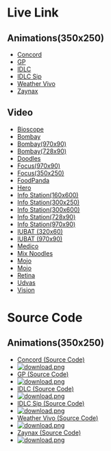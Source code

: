 # Live Link
## Animations(350x250)
- [Concord](https://abdussukkur85.github.io/InfoStation/Animations/concord/)
- [GP](https://abdussukkur85.github.io/InfoStation/Animations/gp/)
- [IDLC](https://abdussukkur85.github.io/InfoStation/Animations/idlc/)
- [IDLC Sip](https://abdussukkur85.github.io/InfoStation/Animations/idlc-sip/)
- [Weather Vivo](https://abdussukkur85.github.io/InfoStation/Animations/weather-vivo/)
- [Zaynax](https://abdussukkur85.github.io/InfoStation/Animations/zaynax/)

## Video
- [Bioscope](https://abdussukkur85.github.io/InfoStation/video/bioscope/index.html)
- [Bombay](https://abdussukkur85.github.io/InfoStation/video/bombay/)
- [Bombay(970x90)](https://abdussukkur85.github.io/InfoStation/video/bombay/970.html)
- [Bombay(728x90)](https://abdussukkur85.github.io/InfoStation/video/bombay/728.html)
- [Doodles](https://abdussukkur85.github.io/InfoStation/video/bombay/728.html)
- [Focus(970x90)](https://abdussukkur85.github.io/InfoStation/video/focus/970x90.html)
- [Focus(350x250)](https://abdussukkur85.github.io/InfoStation/video/focus/300250.html)
- [FoodPanda](https://abdussukkur85.github.io/InfoStation/video/foodpanda/)
- [Hero](https://abdussukkur85.github.io/InfoStation/video/hero-dec-21/)
- [Info Station(160x600)](https://abdussukkur85.github.io/InfoStation/video/info-station/160x600.html)
- [Info Station(300x250)](https://abdussukkur85.github.io/InfoStation/video/info-station/300x250.html)
- [Info Station(300x600)](https://abdussukkur85.github.io/InfoStation/video/info-station/300x600.html)
- [Info Station(728x90)](https://abdussukkur85.github.io/InfoStation/video/info-station/728x90.html)
- [Info Station(970x90)](https://abdussukkur85.github.io/InfoStation/video/info-station/970x90.html)
- [IUBAT (320x60)](https://abdussukkur85.github.io/InfoStation/video/info-station/320x60.html)
- [IUBAT (970x90)](https://abdussukkur85.github.io/InfoStation/video/info-station/970x90.html)
- [Medico](https://abdussukkur85.github.io/InfoStation/video/medico-tdc/)
- [Mix Noodles](https://abdussukkur85.github.io/InfoStation/video/mix-noodles/)
- [Mojo](https://abdussukkur85.github.io/InfoStation/video/mojo/)
- [Mojo](https://abdussukkur85.github.io/InfoStation/video/mojo/)
- [Retina](https://abdussukkur85.github.io/InfoStation/video/retina/)
- [Udvas](https://abdussukkur85.github.io/InfoStation/video/udvas/)
- [Vision](https://abdussukkur85.github.io/InfoStation/video/vision/)

# Source Code
## Animations(350x250)
- [Concord (Source Code)](https://github.com/abdussukkur85/InfoStation/tree/main/Animations/concord)<br>
- [![download.png](https://showcase.infostation.digital/download.png)](https://downgit.github.io/#/home?url=https://github.com/abdussukkur85/InfoStation/tree/main/Animations/concord)
- [GP (Source Code)](https://github.com/abdussukkur85/InfoStation/tree/main/Animations/gp)<br>
- [![download.png](https://showcase.infostation.digital/download.png)](https://downgit.github.io/#/home?url=https://github.com/abdussukkur85/InfoStation/tree/main/Animations/gp)
- [IDLC (Source Code)](https://github.com/abdussukkur85/InfoStation/tree/main/Animations/idlc)<br>
- [![download.png](https://showcase.infostation.digital/download.png)](https://downgit.github.io/#/home?url=https://github.com/abdussukkur85/InfoStation/tree/main/Animations/idlc)
- [IDLC Sip (Source Code)](https://github.com/abdussukkur85/InfoStation/tree/main/Animations/idlc-sip)<br>
- [![download.png](https://showcase.infostation.digital/download.png)](https://downgit.github.io/#/home?url=https://github.com/abdussukkur85/InfoStation/tree/main/Animations/idlc-sip)
- [Weather Vivo (Source Code)](https://github.com/abdussukkur85/InfoStation/tree/main/Animations/weather-vivo)<br>
- [![download.png](https://showcase.infostation.digital/download.png)](https://downgit.github.io/#/home?url=https://github.com/abdussukkur85/InfoStation/tree/main/Animations/weather-vivo)
- [Zaynax (Source Code)](https://github.com/abdussukkur85/InfoStation/tree/main/Animations/zaynax)<br>
- [![download.png](https://showcase.infostation.digital/download.png)](https://downgit.github.io/#/home?url=https://github.com/abdussukkur85/InfoStation/tree/main/Animations/zaynax)






